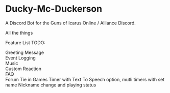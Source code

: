 # Ducky-Mc-Duckerson
A Discord Bot for the Guns of Icarus Online / Alliance Discord.

All the things

Feature List TODO:

Greeting Message  
Event Logging  
Music  
Custom Reaction  
FAQ  
Forum Tie in 
Games
Timer with Text To Speech option, mutli timers with set name
Nickname change and playing status
